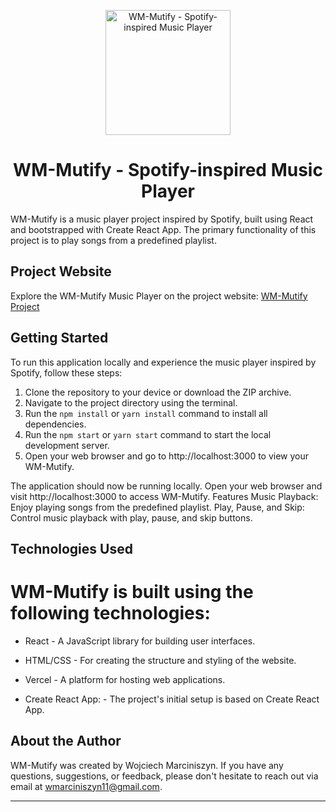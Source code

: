 <p align="center">
  <img
    width="200"
    height="200"
    src="https://raw.githubusercontent.com/MiszynV2/WM-mutify/main/src/sources/OG_RAT.jpg"
    alt="WM-Mutify - Spotify-inspired Music Player"
  />
</p>


<h1 align="center">WM-Mutify - Spotify-inspired Music Player</h1>

WM-Mutify is a music player project inspired by Spotify, built using React and bootstrapped with Create React App. The primary functionality of this project is to play songs from a predefined playlist.

## Project Website

Explore the WM-Mutify Music Player on the project website: [WM-Mutify Project](#your-project-website-link)

## Getting Started

To run this application locally and experience the music player inspired by Spotify, follow these steps:

1. Clone the repository to your device or download the ZIP archive.
2. Navigate to the project directory using the terminal.
3. Run the `npm install` or `yarn install` command to install all dependencies.
4. Run the `npm start` or `yarn start` command to start the local development server.
5. Open your web browser and go to http://localhost:3000 to view your WM-Mutify.

The application should now be running locally. Open your web browser and visit http://localhost:3000 to access WM-Mutify.
Features
Music Playback: Enjoy playing songs from the predefined playlist.
Play, Pause, and Skip: Control music playback with play, pause, and skip buttons.

## Technologies Used
# WM-Mutify is built using the following technologies:

- React - A JavaScript library for building user interfaces.
- HTML/CSS - For creating the structure and styling of the website.
- Vercel - A platform for hosting web applications.


- Create React App: - The project's initial setup is based on Create React App.
## About the Author

WM-Mutify was created by Wojciech Marciniszyn. If you have any questions, suggestions, or feedback, please don't hesitate to reach out via email at wmarciniszyn11@gmail.com.

---
<p align="center">
  <!-- Add your social/contact links here -->
</p>
